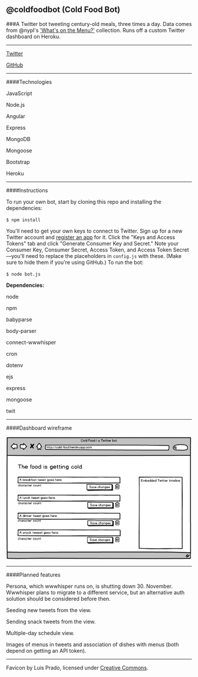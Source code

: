 ## @coldfoodbot (Cold Food Bot)

###A Twitter bot tweeting century-old meals, three times a day. Data comes from @nypl's ['What's on the Menu?'](http://menus.nypl.org/) collection. Runs off a custom Twitter dashboard on Heroku.

---

[Twitter](twitter.com/coldfoodbot)

[GitHub](https://github.com/mbd-s/cold-food)


---

####Technologies

JavaScript

Node.js

Angular

Express

MongoDB

Mongoose

Bootstrap

Heroku

---

####Instructions


To run your own bot, start by cloning this repo and installing the dependencies:

`$ npm install`

 You'll need to get your own keys to connect to Twitter. Sign up for a new Twitter account and [register an app](https://dev.twitter.com/) for it. Click the "Keys and Access Tokens" tab and click "Generate Consumer Key and Secret." Note your Consumer Key, Consumer Secret, Access Token, and Access Token Secret—you'll need to replace the placeholders in `config.js` with these. (Make sure to hide them if you're using GitHub.) To run the bot:

`$ node bot.js`


**Dependencies:**

node

npm

babyparse

body-parser

connect-wwwhisper

cron

dotenv

ejs

express

mongoose

twit

---

####Dashboard wireframe

![alt text](./public/images/Cold-Food_wireframe.png "Wireframe")

---


####Planned features

Persona, which wwwhisper runs on, is shutting down 30. November.  Wwwhisper plans to migrate to a different service, but an alternative auth solution should be considered before then.

Seeding new tweets from the view.

Sending snack tweets from the view.

Multiple-day schedule view.

Images of menus in tweets and association of dishes with menus (both depend on getting an API token).

---

Favicon by Luis Prado, licensed under [Creative Commons](http://creativecommons.org/licenses/by/3.0/us/).
